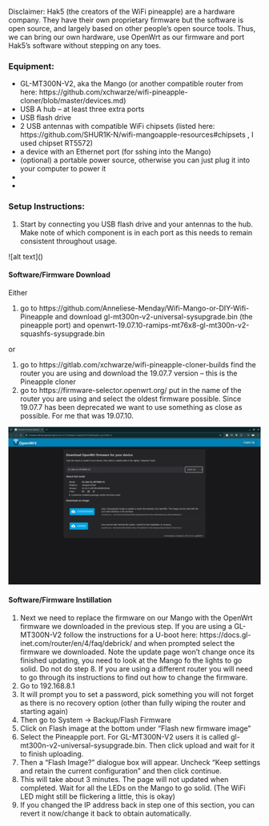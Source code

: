 Disclaimer: Hak5 (the creators of the WiFi pineapple) are a hardware company. They have their own proprietary firmware but the software is open source, and largely based on other people’s open source tools. Thus, we can bring our own hardware, use OpenWrt as our firmware and port Hak5’s software without stepping on any toes. 

<h3>Equipment:</h3>
<ul>
    <li>GL-MT300N-V2, aka the Mango (or another compatible router from here: https://github.com/xchwarze/wifi-pineapple-cloner/blob/master/devices.md)</li>
    <li>USB A hub – at least three extra ports</li>
    <li>USB flash drive</li>
    <li>2 USB antennas with compatible WiFi chipsets (listed here: https://github.com/SHUR1K-N/wifi-mangoapple-resources#chipsets , I used chipset RT5572)</li>
    <li>a device with an Ethernet port (for sshing into the Mango)</li>
    <li>(optional) a portable power source, otherwise you can just plug it into your computer to power it</li>
    <li></li>
    <li></li>
</ul>

<h3>Setup Instructions:</h3>
<ol>
    <li>Start by connecting you USB flash drive and your antennas to the hub. Make note of which component is in each port as this needs to remain consistent throughout usage.</l1> 
</ol>
![alt text](<hardware setup.jpeg>)

<h4>Software/Firmware Download</h4>
Either
<ol>
    <li>go to https://github.com/Anneliese-Menday/Wifi-Mango-or-DIY-Wifi-Pineapple and download gl-mt300n-v2-universal-sysupgrade.bin (the pineapple port) and openwrt-19.07.10-ramips-mt76x8-gl-mt300n-v2-squashfs-sysupgrade.bin</li>
</ol>

or

<ol>
    <li>go to https://gitlab.com/xchwarze/wifi-pineapple-cloner-builds find the router you are using and download the 19.07.7 version – this is the Pineapple cloner</li>
    <li>go to https://firmware-selector.openwrt.org/ put in the name of the router you are using and select the oldest firmware possible. Since 19.07.7 has been deprecated we want to use something as close as possible. For me that was 19.07.10.</li>
</ol>

![alt text](openwrt.png)

<h4>Software/Firmware Instillation</h4>
<ol>
    <li>Next we need to replace the firmware on our Mango with the OpenWrt firmware we downloaded in the previous step. If you are using a GL-MT300N-V2 follow the instructions for a U-boot here: https://docs.gl-inet.com/router/en/4/faq/debrick/ and when prompted select the firmware we downloaded. Note the update page won’t change once its finished updating, you need to look at the Mango fo the lights to go solid. Do not do step 8. If you are using a different router you will need to go through its instructions to find out how to change the firmware.</li>
    <li>Go to 192.168.8.1</li>
    <li>It will prompt you to set a password, pick something you will not forget as there is no recovery option (other than fully wiping the router and starting again)</li>
    <li>Then go to System → Backup/Flash Firmware</li>
    <li>Click on Flash image at the bottom under “Flash new firmware image”</li>
    <li>Select the Pineapple port. For GL-MT300N-V2 users it is called  gl-mt300n-v2-universal-sysupgrade.bin. Then click upload and wait for it to finish uploading.</li>
    <li>Then a “Flash Image?” dialogue box will appear. Uncheck “Keep settings and retain the current configuration” and then click continue.</li>
    <li>This will take about 3 minutes. The page will not updated when completed. Wait for all the LEDs on the Mango to go solid. (The WiFi LED might still be flickering a little, this is okay)</li>
    <li>If you changed the IP address back in step one of this section, you can revert it now/change it back to obtain automatically.</li>
</ol>
